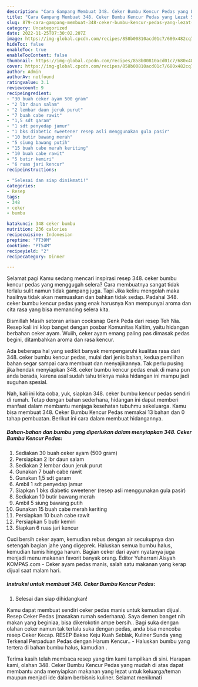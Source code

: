 ```yaml
---
description: "Cara Gampang Membuat 348. Ceker Bumbu Kencur Pedas yang Lezat Sekali"
title: "Cara Gampang Membuat 348. Ceker Bumbu Kencur Pedas yang Lezat Sekali"
slug: 879-cara-gampang-membuat-348-ceker-bumbu-kencur-pedas-yang-lezat-sekali
category: Uncategorized
date: 2022-11-25T07:30:02.207Z
image: https://img-global.cpcdn.com/recipes/858b00810acd01c7/680x482cq70/348-ceker-bumbu-kencur-pedas-foto-resep-utama.jpg
hideToc: false
enableToc: true
enableTocContent: false
thumbnail: https://img-global.cpcdn.com/recipes/858b00810acd01c7/680x482cq70/348-ceker-bumbu-kencur-pedas-foto-resep-utama.jpg
cover: https://img-global.cpcdn.com/recipes/858b00810acd01c7/680x482cq70/348-ceker-bumbu-kencur-pedas-foto-resep-utama.jpg
author: Admin
authorAv: notfound
ratingvalue: 3.1
reviewcount: 9
recipeingredient:
- "30 buah ceker ayam 500 gram"
- "2 lbr daun salam"
- "2 lembar daun jeruk purut"
- "7 buah cabe rawit"
- "1,5 sdt garam"
- "1 sdt penyedap jamur"
- "1 bks diabetic sweetener resep asli menggunakan gula pasir"
- "10 butir bawang merah"
- "5 siung bawang putih"
- "15 buah cabe merah keriting"
- "10 buah cabe rawit"
- "5 butir kemiri"
- "6 ruas jari kencur"
recipeinstructions:

- "Selesai dan siap dinikmati!"
categories:
- Resep
tags:
- 348
- ceker
- bumbu

katakunci: 348 ceker bumbu 
nutrition: 236 calories
recipecuisine: Indonesian
preptime: "PT39M"
cooktime: "PT54M"
recipeyield: "2"
recipecategory: Dinner

---
```



Selamat pagi Kamu sedang mencari inspirasi resep 348. ceker bumbu kencur pedas yang menggugah selera? Cara membuatnya sangat tidak terlalu sulit namun tidak gampang juga. Tapi Jika keliru mengolah maka hasilnya tidak akan memuaskan dan bahkan tidak sedap. Padahal 348. ceker bumbu kencur pedas yang enak harusnya Kan mempunyai aroma dan cita rasa yang bisa memancing selera kita.


Bismillah Masih setoran arisan cooksnap Genk Peda dari resep Teh Nia. Resep kali ini klop banget dengan posbar Komunitas Kaltim, yaitu hidangan berbahan ceker ayam. Wuiih, ceker ayam emang paling pas dimasak pedas begini, ditambahkan aroma dan rasa kencur.

Ada beberapa hal yang sedikit banyak mempengaruhi kualitas rasa dari 348. ceker bumbu kencur pedas, mulai dari jenis bahan, kedua pemilihan bahan segar sampai cara membuat dan menyajikannya. Tak perlu pusing jika hendak menyiapkan 348. ceker bumbu kencur pedas enak di mana pun anda berada, karena asal sudah tahu triknya maka hidangan ini mampu jadi suguhan spesial.


Nah, kali ini kita coba, yuk, siapkan 348. ceker bumbu kencur pedas sendiri di rumah. Tetap dengan bahan sederhana, hidangan ini dapat memberi manfaat dalam membantu menjaga kesehatan tubuhmu sekeluarga. Kamu bisa membuat 348. Ceker Bumbu Kencur Pedas memakai 13 bahan dan 0 tahap pembuatan. Berikut ini cara dalam membuat hidangannya.

<!--inarticleads1-->

##### Bahan-bahan dan bumbu yang diperlukan dalam menyiapkan 348. Ceker Bumbu Kencur Pedas:

1. Sediakan 30 buah ceker ayam (500 gram)
1. Persiapkan 2 lbr daun salam
1. Sediakan 2 lembar daun jeruk purut
1. Gunakan 7 buah cabe rawit
1. Gunakan 1,5 sdt garam
1. Ambil 1 sdt penyedap jamur
1. Siapkan 1 bks diabetic sweetener (resep asli menggunakan gula pasir)
1. Sediakan 10 butir bawang merah
1. Ambil 5 siung bawang putih
1. Gunakan 15 buah cabe merah keriting
1. Persiapkan 10 buah cabe rawit
1. Persiapkan 5 butir kemiri
1. Siapkan 6 ruas jari kencur


Cuci bersih ceker ayam, kemudian rebus dengan air secukupnya dan setengah bagian jahe yang digeprek. Haluskan semua bumbu halus, kemudian tumis hingga harum. Bagian ceker dari ayam nyatanya juga menjadi menu makanan favorit banyak orang. Editor Yuharrani Aisyah KOMPAS.com - Ceker ayam pedas manis, salah satu makanan yang kerap dijual saat malam hari. 

<!--inarticleads2-->

##### Instruksi untuk membuat 348. Ceker Bumbu Kencur Pedas:


1. Selesai dan siap dihidangkan!

Kamu dapat membuat sendiri ceker pedas manis untuk kemudian dijual. Resep Ceker Pedas (masakan rumah sederhana). Saya demen banget nih makan yang beginiaa, bisa dikerokotin ampe bersih.. Bagi suka dengan olahan ceker namun tak terlalu suka dengan pedas, anda bisa mencoba resep Ceker Kecap. RESEP Bakso Keju Kuah Seblak, Kuliner Sunda yang Terkenal Perpaduan Pedas dengan Harum Kencur.. - Haluskan bumbu yang tertera di bahan bumbu halus, kamudian . 

Terima kasih telah membaca resep yang tim kami tampilkan di sini. Harapan kami, olahan 348. Ceker Bumbu Kencur Pedas yang mudah di atas dapat membantu anda menyiapkan makanan yang lezat untuk keluarga/teman maupun menjadi ide dalam berbisnis kuliner. Selamat menikmati
